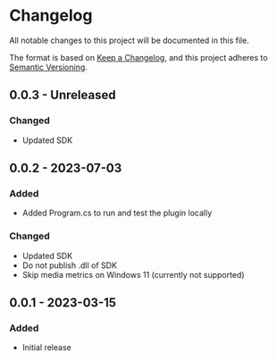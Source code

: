 # Changelog

All notable changes to this project will be documented in this file.

The format is based on [Keep a Changelog](https://keepachangelog.com/en/1.0.0/),
and this project adheres to [Semantic Versioning](https://semver.org/spec/v2.0.0.html).

## 0.0.3 - Unreleased

### Changed

- Updated SDK

## 0.0.2 - 2023-07-03

### Added

- Added Program.cs to run and test the plugin locally

### Changed

- Updated SDK
- Do not publish .dll of SDK
- Skip media metrics on Windows 11 (currently not supported)

## 0.0.1 - 2023-03-15

### Added

- Initial release
